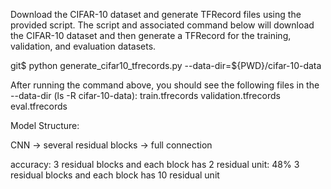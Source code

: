 Download the CIFAR-10 dataset and generate TFRecord files using the provided script. The script and associated command below will download the CIFAR-10 dataset and then generate a TFRecord for the training, validation, and evaluation datasets.

git$ python generate_cifar10_tfrecords.py --data-dir=${PWD}/cifar-10-data

After running the command above, you should see the following files in the --data-dir (ls -R cifar-10-data):
    train.tfrecords
    validation.tfrecords
    eval.tfrecords
    
Model Structure:

CNN -> several residual blocks -> full connection 

accuracy: 
3 residual blocks and each block has 2 residual unit: 48%
3 residual blocks and each block has 10 residual unit